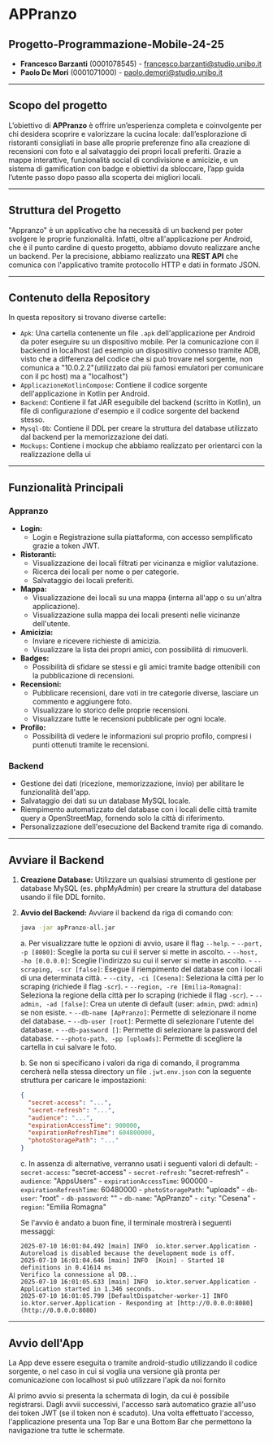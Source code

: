 # APPranzo

## Progetto-Programmazione-Mobile-24-25
- **Francesco Barzanti** (0001078545) - francesco.barzanti@studio.unibo.it
- **Paolo De Mori** (0001071000) - paolo.demori@studio.unibo.it

---

## Scopo del progetto
L’obiettivo di **APPranzo** è offrire un’esperienza completa e coinvolgente per chi desidera scoprire e valorizzare la cucina locale: dall’esplorazione di ristoranti consigliati in base alle proprie preferenze fino alla creazione di recensioni con foto e al salvataggio dei propri locali preferiti. Grazie a mappe interattive, funzionalità social di condivisione e amicizie, e un sistema di gamification con badge e obiettivi da sbloccare, l’app guida l’utente passo dopo passo alla scoperta dei migliori locali.

---

## Struttura del Progetto
"Appranzo" è un applicativo che ha necessità di un backend per poter svolgere le proprie funzionalità. Infatti, oltre all'applicazione per Android, che è il punto cardine di questo progetto, abbiamo dovuto realizzare anche un backend. Per la precisione, abbiamo realizzato una **REST API** che comunica con l'applicativo tramite protocollo HTTP e dati in formato JSON.

---

## Contenuto della Repository
In questa repository si trovano diverse cartelle:
- `Apk`: Una cartella contenente un file `.apk` dell'applicazione per Android da poter eseguire su un dispositivo mobile. Per la comunicazione con il backend in localhost (ad esempio un dispositivo connesso tramite ADB, visto che a differenza del    codice che si può trovare nel sorgente, non comunica a "10.0.2.2"(utilizzato dai più famosi emulatori per comunicare con il pc host) ma a "localhost")
- `ApplicazioneKotlinCompose`: Contiene il codice sorgente dell'applicazione in Kotlin per Android.
- `Backend`: Contiene il fat JAR eseguibile del backend (scritto in Kotlin), un file di configurazione d'esempio e il codice sorgente del backend stesso.
- `Mysql-Db`: Contiene il DDL per creare la struttura del database utilizzato dal backend per la memorizzazione dei dati.
- `Mockups`: Contiene i mockup che abbiamo realizzato per orientarci con la realizzazione della ui

---

## Funzionalità Principali

### Appranzo
- **Login:**
  - Login e Registrazione sulla piattaforma, con accesso semplificato grazie a token JWT.
- **Ristoranti:**
  - Visualizzazione dei locali filtrati per vicinanza e miglior valutazione.
  - Ricerca dei locali per nome o per categorie.
  - Salvataggio dei locali preferiti.
- **Mappa:**
  - Visualizzazione dei locali su una mappa (interna all'app o su un'altra applicazione).
  - Visualizzazione sulla mappa dei locali presenti nelle vicinanze dell'utente.
- **Amicizia:**
  - Inviare e ricevere richieste di amicizia.
  - Visualizzare la lista dei propri amici, con possibilità di rimuoverli.
- **Badges:**
  - Possibilità di sfidare se stessi e gli amici tramite badge ottenibili con la pubblicazione di recensioni.
- **Recensioni:**
  - Pubblicare recensioni, dare voti in tre categorie diverse, lasciare un commento e aggiungere foto.
  - Visualizzare lo storico delle proprie recensioni.
  - Visualizzare tutte le recensioni pubblicate per ogni locale.
- **Profilo:**
  - Possibilità di vedere le informazioni sul proprio profilo, compresi i punti ottenuti tramite le recensioni.

### Backend
- Gestione dei dati (ricezione, memorizzazione, invio) per abilitare le funzionalità dell'app.
- Salvataggio dei dati su un database MySQL locale.
- Riempimento automatizzato del database con i locali delle città tramite query a OpenStreetMap, fornendo solo la città di riferimento.
- Personalizzazione dell'esecuzione del Backend tramite riga di comando.

---

## Avviare il Backend

1.  **Creazione Database:**
    Utilizzare un qualsiasi strumento di gestione per database MySQL (es. phpMyAdmin) per creare la struttura del database usando il file DDL fornito.

2.  **Avvio del Backend:**
    Avviare il backend da riga di comando con:
    ```bash
    java -jar apPranzo-all.jar
    ```
    a. Per visualizzare tutte le opzioni di avvio, usare il flag `--help`.
        - `--port, -p [8080]`: Sceglie la porta su cui il server si mette in ascolto.
        - `--host, -ho [0.0.0.0]`: Sceglie l'indirizzo su cui il server si mette in ascolto.
        - `--scraping, -scr [false]`: Esegue il riempimento del database con i locali di una determinata città.
        - `--city, -ci [Cesena]`: Seleziona la città per lo scraping (richiede il flag `-scr`).
        - `--region, -re [Emilia-Romagna]`: Seleziona la regione della città per lo scraping (richiede il flag `-scr`).
        - `--admin, -ad [false]`: Crea un utente di default (user: `admin`, pwd: `admin`) se non esiste.
        - `--db-name [ApPranzo]`: Permette di selezionare il nome del database.
        - `--db-user [root]`: Permette di selezionare l'utente del database.
        - `--db-password []`: Permette di selezionare la password del database.
        - `--photo-path, -pp [uploads]`: Permette di scegliere la cartella in cui salvare le foto.

    b. Se non si specificano i valori da riga di comando, il programma cercherà nella stessa directory un file `.jwt.env.json` con la seguente struttura per caricare le impostazioni:
    ```json
    {
      "secret-access": "...",
      "secret-refresh": "...",
      "audience": "...",
      "expirationAccessTime": 900000,
      "expirationRefreshTime": 604800000,
      "photoStoragePath": "..."
    }
    ```

    c. In assenza di alternative, verranno usati i seguenti valori di default:
        - `secret-access`: "secret-access"
        - `secret-refresh`: "secret-refresh"
        - `audience`: "AppsUsers"
        - `expirationAccessTime`: 900000
        - `expirationRefreshTime`: 60480000
        - `photoStoragePath`: "uploads"
        - `db-user`: "root"
        - `db-password`: ""
        - `db-name`: "ApPranzo"
        - `city`: "Cesena"
        - `region`: "Emilia Romagna"

    Se l'avvio è andato a buon fine, il terminale mostrerà i seguenti messaggi:
    ```
    2025-07-10 16:01:04.492 [main] INFO  io.ktor.server.Application - Autoreload is disabled because the development mode is off.
    2025-07-10 16:01:04.646 [main] INFO  [Koin] - Started 18 definitions in 0.41614 ms
    Verifico la connessione al DB...
    2025-07-10 16:01:05.633 [main] INFO  io.ktor.server.Application - Application started in 1.346 seconds.
    2025-07-10 16:01:05.799 [DefaultDispatcher-worker-1] INFO  io.ktor.server.Application - Responding at [http://0.0.0.0:8080](http://0.0.0.0:8080)
    ```

---

## Avvio dell'App
La App deve essere eseguita o tramite android-studio utilizzando il codice sorgente, o nel caso in cui si voglia una versione già pronta per comunicazione con localhost si può utilizzare l'apk da noi fornito

Al primo avvio si presenta la schermata di login, da cui è possibile registrarsi. Dagli avvii successivi, l'accesso sarà automatico grazie all'uso dei token JWT (se il token non è scaduto). Una volta effettuato l'accesso, l'applicazione presenta una Top Bar e una Bottom Bar che permettono la navigazione tra tutte le schermate.

